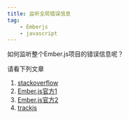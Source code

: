 ```yaml
---
title: 监听全局错误信息
tag: 
    - Emberjs
    - javascript
---
```


如何监听整个Ember.js项目的错误信息呢？

请看下列文章

1. [stackoverflow](http://stackoverflow.com/questions/32078951/how-to-implement-a-proper-global-http-error-handling-in-ember)
2. [Ember.js官方1](https://guides.emberjs.com/v1.10.0/understanding-ember/debugging/#toc_miscellaneous)
3. [Ember.js官方2](http://emberjs.com/api/classes/Ember.html#event_onerror)
4. [trackjs](https://trackjs.com/blog/todo-error-handling-ember-js/)